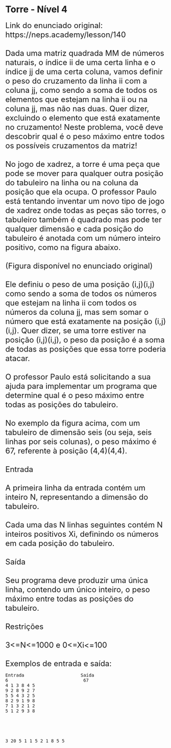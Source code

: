 # Torre - Nível 4
<font size="5">
Link do enunciado original: https://neps.academy/lesson/140
<br></br>
Dada uma matriz quadrada MM de números naturais, o índice ii de uma certa linha e o índice jj de uma certa coluna, vamos definir o peso do cruzamento da linha ii com a coluna jj, como sendo a soma de todos os elementos que estejam na linha ii ou na coluna jj, mas não nas duas. Quer dizer, excluindo o elemento que está exatamente no cruzamento! Neste problema, você deve descobrir qual é o peso máximo entre todos os possíveis cruzamentos da matriz!
<br></br>
No jogo de xadrez, a torre é uma peça que pode se mover para qualquer outra posição do tabuleiro na linha ou na coluna da posição que ela ocupa. O professor Paulo está tentando inventar um novo tipo de jogo de xadrez onde todas as peças são torres, o tabuleiro também é quadrado mas pode ter qualquer dimensão e cada posição do tabuleiro é anotada com um número inteiro positivo, como na figura abaixo.
<br></br>
(Figura disponível no enunciado original)
<br></br>
Ele definiu o peso de uma posição (i,j)(i,j) como sendo a soma de todos os números que estejam na linha ii com todos os números da coluna jj, mas sem somar o número que está exatamente na posição (i,j)(i,j). Quer dizer, se uma torre estiver na posição (i,j)(i,j), o peso da posição é a soma de todas as posições que essa torre poderia atacar.
<br></br>
O professor Paulo está solicitando a sua ajuda para implementar um programa que determine qual é o peso máximo entre todas as posições do tabuleiro.
<br></br>
No exemplo da figura acima, com um tabuleiro de dimensão seis (ou seja, seis linhas por seis colunas), o peso máximo é 67, referente à posição (4,4)(4,4).
<br></br>
Entrada
<br></br>
A primeira linha da entrada contém um inteiro N, representando a dimensão do tabuleiro.
<br></br>
Cada uma das N linhas seguintes contém N inteiros positivos Xi, definindo os números em cada posição do tabuleiro.
<br></br>
Saída
<br></br>
Seu programa deve produzir uma única linha, contendo um único inteiro, o peso máximo entre todas as posições do tabuleiro.
<br></br>
Restrições
<br></br>
3<=N<=1000 e 0<=Xi<=100
<br></br>
Exemplos de entrada e saída:
</font>
<pre>
Entrada                     Saída
6                            67                          
4 1 3 8 4 5                     
9 2 8 9 2 7                     
5 5 4 3 2 5
8 2 9 1 9 8
7 1 3 2 1 2
5 1 2 9 3 8	
<br></br>


3                            20
5 1 1
5 2 1
8 5 5


</pre>
